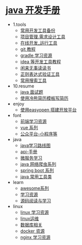 # [java 开发手册](README.md)
* 1.tools 
   * [ 常用开发工具备份](books/1.tools/1.tools.md)
   * [ 项目管理.需求设计工具](books/1.tools/2.manage.md)
   * [在线开发_运行工具](books/1.tools/dev_online.md)
   * [ git 教程](books/1.tools/git_init.md)
   * [ gradle 学习资源](books/1.tools/gradle.md)
   * [ idea 等开发工具教程](books/1.tools/idea.md)
   * [ 闲来无事读读书](books/1.tools/reading.md)
   * [正则表达式验证工具](books/1.tools/regx.md)
   * [常用搜索工具](books/1.tools/search_tools.md)
* 10.resume 
   * [ java 面试题](books/10.resume/interview.md)
   * [ 使用冷熊简历模板写简历](books/10.resume/resume-template.md)
* enjoy 
   * [ 使用easyopen 搭建开放平台](books/enjoy/easyopen.md)
* font 
   * [前端学习资源](books/font/font_learn.md)
   * [vue 系列](books/font/vue_learn.md)
   * [公众平台-小程序等](books/font/weixin.md)
* java 
   * [ java学习路线图](books/java/1.route.md)
   * [api-手册](books/java/api_reference.md)
   * [ 微服务学习](books/java/microserver.md)
   * [ java 网络爬虫系列](books/java/spider.md)
   * [ spring boot 系列](books/java/spring.md)
   * [ java 常用工具类](books/java/tool.md)
* learn 
   * [awesome系列](books/learn/awesome.md)
   * [学习资源](books/learn/learn.md)
   * [源码阅读与学习](books/learn/sourcecode.md)
* linux 
   * [ linux 学习资源](books/linux/1.linux.md)
   * [ linux运维](books/linux/2.maintain.md)
   * [ 数据库相关](books/linux/database.md)
   * [ docker 资源](books/linux/docker.md)
   * [ nginx 学习资源](books/linux/nginx.md)
